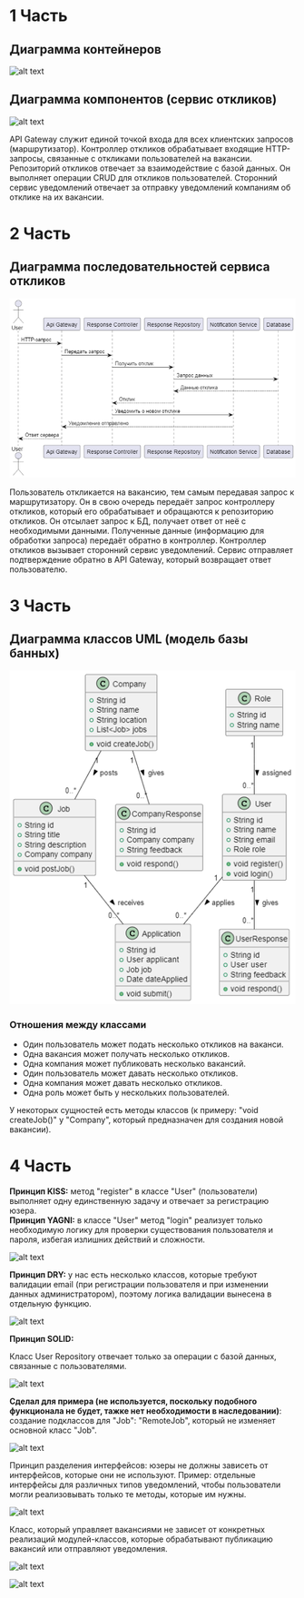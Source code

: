 # 1 Часть

## Диаграмма контейнеров
![alt text](pictures/Containers.png)

## Диаграмма компонентов (сервис откликов)
![alt text](pictures/Components.png)

API Gateway служит единой точкой входа для всех клиентских запросов (маршрутизатор). Контроллер откликов обрабатывает входящие HTTP-запросы, связанные с откликами пользователей на вакансии. Репозиторий откликов отвечает за взаимодействие с базой данных. Он выполняет операции CRUD для откликов пользователей.  Сторонний сервис уведомлений отвечает за отправку уведомлений компаниям об отклике на их вакансии.

# 2 Часть

## Диаграмма последовательностей сервиса откликов
![alt text](<pictures/Диаг. последовательности.png>)

Пользователь откликается на вакансию, тем самым передавая запрос к маршрутизатору. Он в свою очередь передаёт запрос контроллеру откликов, который его обрабатывает и обращаются к репозиторию откликов. Он отсылает запрос к БД, получает ответ от неё с необходимыми данными. Полученные данные (информацию для обработки запроса) передаёт обратно в контроллер. Контроллер откликов вызывает сторонний сервис уведомлений. Сервис отправляет подтверждение обратно в API Gateway, который возвращает ответ пользователю.

# 3 Часть

## Диаграмма классов UML (модель базы банных)
![alt text](<pictures/Диаг. классов.png>)

### Отношения между классами
- Один пользователь может подать несколько откликов на ваканси.   
- Одна вакансия может получать несколько откликов.  
- Одна компания может публиковать несколько вакансий.  
- Один пользователь может давать несколько откликов.  
- Одна компания может давать несколько откликов.  
- Одна роль может быть у нескольких пользователей.  

У некоторых сущностей есть методы классов (к примеру: "void createJob()" у "Company", который предназначен для создания новой вакансии).

# 4 Часть

**Принцип KISS:** метод "register" в классе "User" (пользователи) выполняет одну единственную задачу и отвечает за регистрацию юзера.  
**Принцип YAGNI:** в классе "User"  метод "login" реализует только необходимую логику для проверки существования пользователя и пароля, избегая излишних действий и сложности.

![alt text](fragments/userLogAndReg.png)

**Принцип DRY:** у нас есть несколько классов, которые требуют валидации email (при регистрации пользователя и при изменении данных администратором), поэтому логика валидации вынесена в отдельную функцию.

![alt text](fragments/ValidateEmail.png)

**Принцип SOLID:**

Класс User Repository отвечает только за операции с базой данных, связанные с пользователями.

![alt text](fragments/userRepClass.png)

**Сделал для примера (не используется, поскольку подобного функционала не будет, тажке нет необходимости в наследовании)**:  создание подклассов для "Job": "RemoteJob", который не изменяет основной класс "Job".

![alt text](fragments/JobLogic.png)

Принцип разделения интерфейсов: юзеры не должны зависеть от интерфейсов, которые они не используют.
Пример: отдельные интерфейсы для различных типов уведомлений, чтобы пользователи могли реализовывать только те методы, которые им нужны.

![alt text](fragments/Notifier.png)

Класс, который управляет вакансиями не зависет от конкретных реализаций модулей-классов, которые обрабатывают публикацию вакансий или отправляют уведомления.

![alt text](fragments/RealizeInt.png)

![alt text](fragments/Jobs.png)
